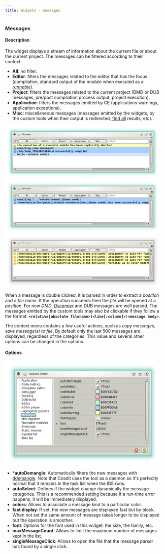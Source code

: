 ```yaml
---
title: Widgets - messages
---
```


### Messages

#### Description

The widget displays a stream of information about the current file or about the current project.
The messages can be filtered according to their context:

- __All__: no filter.
- __Editor__: filters the messages related to the editor that has the focus (compilation, standard output of the module when executed as a [_runnable_](features_runnables)).
- __Project__: filters the messages related to the current project (DMD or DUB messages, pre/post compilation process output, project execution).
- __Application__: filters the messages emitted by CE (applications warnings, application exceptions).
- __Misc__: miscellaneous messages (messages emitted by the widgets, by the custom tools when their output is redirected, [find all](widgets_search) results, etc). 

![](img/messages1.png)
![](img/messages2.png)
![](img/messages3.png)

When a message is double clicked, it is parsed in order to extract a *position* and a *file name*.
If the operation succeeds then the *file* will be opened at a *position*.
For now *DMD*, [*Dscanner*](https://www.github.com/Hackerpilot/Dscanner) and DUB messages are well parsed.
The messages emitted by the custom tools may also be clickable if they follow a the format: **`<relative|absolute filename>(<line[:column]>)<message body>`**.

The context menu contains a few useful actions, such as *copy messages*, *save message(s) to file*.
By default only the last 500 messages are displayed, regardless of the categories. 
This value and several other options can be changed in the options.

#### Options

![](img/options_messages.png)

- ***autoDemangle**: Automatically filters the new messages with [ddemangle](https://github.com/dlang/tools#d-tools). Note that Coedit uses the tool as a daemon so it's perfectly normal that it remains in the task list when the IDE runs.
- **autoSelect**: Defines if the widget change dynamically the message categories.
This is a recommended setting because if a run-time error happens, it will be immediately displayed.
- **colors**: Allows to associate a message kind to a particular color.
- **fast display**: If set, the new messages are displayed fast but by block. When not set the same amount of message takes longer to be displayed but the operation is smoother.
- **font**: Options for the font used in this widget: the size, the family, etc.
- **maxMessageCount**: Allows to limit the maximum number of messages kept in the list.
- **singleMessageClick**: Allows to open the file that the message parser has found by a single click.